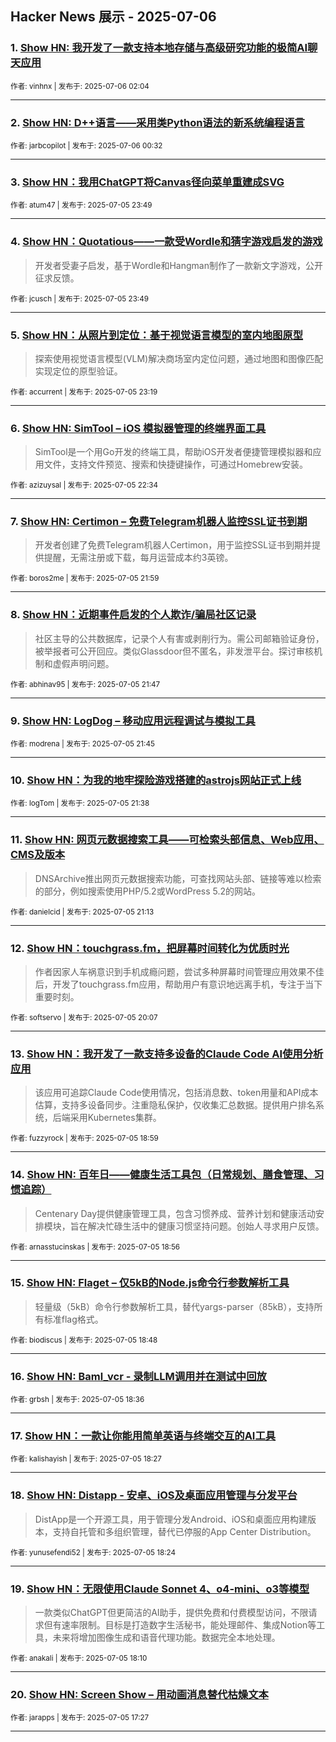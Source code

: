 ## Hacker News 展示 - 2025-07-06


### 1. [Show HN: 我开发了一款支持本地存储与高级研究功能的极简AI聊天应用](https://news.ycombinator.com/item?id=44477182)

<sub>作者: vinhnx | 发布于: 2025-07-06 02:04</sub>

---

### 2. [Show HN: D++语言——采用类Python语法的新系统编程语言](https://news.ycombinator.com/item?id=44476721)

<sub>作者: jarbcopilot | 发布于: 2025-07-06 00:32</sub>

---

### 3. [Show HN：我用ChatGPT将Canvas径向菜单重建成SVG](https://news.ycombinator.com/item?id=44476479)

<sub>作者: atum47 | 发布于: 2025-07-05 23:49</sub>

---

### 4. [Show HN：Quotatious——一款受Wordle和猜字游戏启发的游戏](https://news.ycombinator.com/item?id=44476478)
> 开发者受妻子启发，基于Wordle和Hangman制作了一款新文字游戏，公开征求反馈。

<sub>作者: jcusch | 发布于: 2025-07-05 23:49</sub>

---

### 5. [Show HN：从照片到定位：基于视觉语言模型的室内地图原型](https://news.ycombinator.com/item?id=44476339)
> 探索使用视觉语言模型(VLM)解决商场室内定位问题，通过地图和图像匹配实现定位的原型验证。

<sub>作者: accurrent | 发布于: 2025-07-05 23:19</sub>

---

### 6. [Show HN: SimTool – iOS 模拟器管理的终端界面工具](https://news.ycombinator.com/item?id=44476130)
> SimTool是一个用Go开发的终端工具，帮助iOS开发者便捷管理模拟器和应用文件，支持文件预览、搜索和快捷键操作，可通过Homebrew安装。

<sub>作者: azizuysal | 发布于: 2025-07-05 22:34</sub>

---

### 7. [Show HN: Certimon – 免费Telegram机器人监控SSL证书到期](https://news.ycombinator.com/item?id=44475916)
> 开发者创建了免费Telegram机器人Certimon，用于监控SSL证书到期并提供提醒，无需注册或下载，每月运营成本约3英镑。

<sub>作者: boros2me | 发布于: 2025-07-05 21:59</sub>

---

### 8. [Show HN：近期事件启发的个人欺诈/骗局社区记录](https://news.ycombinator.com/item?id=44475828)
> 社区主导的公共数据库，记录个人有害或剥削行为。需公司邮箱验证身份，被举报者可公开回应。类似Glassdoor但不匿名，非发泄平台。探讨审核机制和虚假声明问题。

<sub>作者: abhinav95 | 发布于: 2025-07-05 21:47</sub>

---

### 9. [Show HN: LogDog – 移动应用远程调试与模拟工具](https://news.ycombinator.com/item?id=44475804)

<sub>作者: modrena | 发布于: 2025-07-05 21:45</sub>

---

### 10. [Show HN：为我的地牢探险游戏搭建的astrojs网站正式上线](https://news.ycombinator.com/item?id=44475764)

<sub>作者: logTom | 发布于: 2025-07-05 21:38</sub>

---

### 11. [Show HN: 网页元数据搜索工具——可检索头部信息、Web应用、CMS及版本](https://news.ycombinator.com/item?id=44475597)
> DNSArchive推出网页元数据搜索功能，可查找网站头部、链接等难以检索的部分，例如搜索使用PHP/5.2或WordPress 5.2的网站。

<sub>作者: danielcid | 发布于: 2025-07-05 21:13</sub>

---

### 12. [Show HN：touchgrass.fm，把屏幕时间转化为优质时光](https://news.ycombinator.com/item?id=44475159)
> 作者因家人车祸意识到手机成瘾问题，尝试多种屏幕时间管理应用效果不佳后，开发了touchgrass.fm应用，帮助用户有意识地远离手机，专注于当下重要时刻。

<sub>作者: softservo | 发布于: 2025-07-05 20:07</sub>

---

### 13. [Show HN：我开发了一款支持多设备的Claude Code AI使用分析应用](https://news.ycombinator.com/item?id=44474755)
> 该应用可追踪Claude Code使用情况，包括消息数、token用量和API成本估算，支持多设备同步。注重隐私保护，仅收集汇总数据。提供用户排名系统，后端采用Kubernetes集群。

<sub>作者: fuzzyrock | 发布于: 2025-07-05 18:59</sub>

---

### 14. [Show HN: 百年日——健康生活工具包（日常规划、膳食管理、习惯追踪）](https://news.ycombinator.com/item?id=44474730)
> Centenary Day提供健康管理工具，包含习惯养成、营养计划和健康活动安排模块，旨在解决忙碌生活中的健康习惯坚持问题。创始人寻求用户反馈。

<sub>作者: arnasstucinskas | 发布于: 2025-07-05 18:56</sub>

---

### 15. [Show HN: Flaget – 仅5kB的Node.js命令行参数解析工具](https://news.ycombinator.com/item?id=44474684)
> 轻量级（5kB）命令行参数解析工具，替代yargs-parser（85kB），支持所有标准flag格式。

<sub>作者: biodiscus | 发布于: 2025-07-05 18:48</sub>

---

### 16. [Show HN: Baml_vcr - 录制LLM调用并在测试中回放](https://news.ycombinator.com/item?id=44474616)

<sub>作者: grbsh | 发布于: 2025-07-05 18:36</sub>

---

### 17. [Show HN：一款让你能用简单英语与终端交互的AI工具](https://news.ycombinator.com/item?id=44474565)

<sub>作者: kalishayish | 发布于: 2025-07-05 18:27</sub>

---

### 18. [Show HN: Distapp - 安卓、iOS及桌面应用管理与分发平台](https://news.ycombinator.com/item?id=44474544)
> DistApp是一个开源工具，用于管理分发Android、iOS和桌面应用构建版本，支持自托管和多组织管理，替代已停服的App Center Distribution。

<sub>作者: yunusefendi52 | 发布于: 2025-07-05 18:24</sub>

---

### 19. [Show HN：无限使用Claude Sonnet 4、o4-mini、o3等模型](https://news.ycombinator.com/item?id=44474453)
> 一款类似ChatGPT但更简洁的AI助手，提供免费和付费模型访问，不限请求但有速率限制。目标是打造数字生活秘书，能处理邮件、集成Notion等工具，未来将增加图像生成和语音代理功能。数据完全本地处理。

<sub>作者: anakali | 发布于: 2025-07-05 18:10</sub>

---

### 20. [Show HN: Screen Show – 用动画消息替代枯燥文本](https://news.ycombinator.com/item?id=44474191)

<sub>作者: jarapps | 发布于: 2025-07-05 17:27</sub>

---

